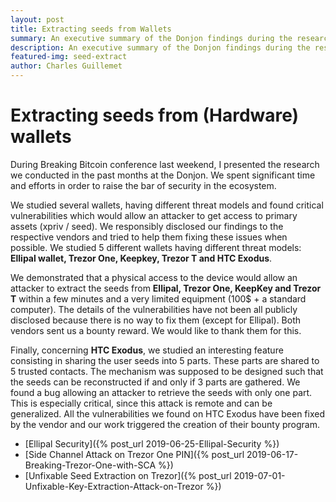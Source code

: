 ```yaml
---
layout: post
title: Extracting seeds from Wallets
summary: An executive summary of the Donjon findings during the research.
description: An executive summary of the Donjon findings during the research.
featured-img: seed-extract
author: Charles Guillemet
---
```


# Extracting seeds from (Hardware) wallets


During Breaking Bitcoin conference last weekend, I presented the research we conducted in the past months at the Donjon. We spent significant time and efforts in order to raise the bar of security in the ecosystem.

We studied several wallets, having different threat models and found critical vulnerabilities which would allow an attacker to get access to primary assets (xpriv / seed). We responsibly disclosed our findings to the respective vendors and tried to help them fixing these issues when possible. We studied 5 different wallets having different threat models: **Ellipal wallet, Trezor One, Keepkey, Trezor T and HTC Exodus**.

We demonstrated that a physical access to the device would allow an attacker to extract the seeds from **Ellipal, Trezor One, KeepKey and Trezor T** within a few minutes and a very limited equipment (100$ + a standard computer). The details of the vulnerabilities have not been all publicly disclosed because there is no way to fix them (except for Ellipal). Both vendors sent us a bounty reward. We would like to thank them for this.

Finally, concerning **HTC Exodus**, we studied an interesting feature consisting in sharing the user seeds into 5 parts. These parts are shared to 5 trusted contacts. The mechanism was supposed to be designed such that the seeds can be reconstructed if and only if 3 parts are gathered. We found a bug allowing an attacker to retrieve the seeds with only one part. This is especially critical, since this attack is remote and can be generalized. All the vulnerabilities we found on HTC Exodus have been fixed by the vendor and our work triggered the creation of their bounty program.

- [Ellipal Security]({% post_url 2019-06-25-Ellipal-Security %})
- [Side Channel Attack on Trezor One PIN]({% post_url 2019-06-17-Breaking-Trezor-One-with-SCA %})
- [Unfixable Seed Extraction on Trezor]({% post_url 2019-07-01-Unfixable-Key-Extraction-Attack-on-Trezor %})
